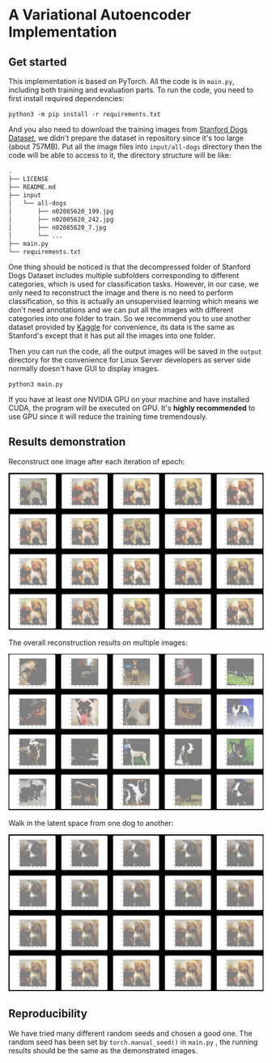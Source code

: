 # A Variational Autoencoder Implementation

## Get started

This implementation is based on PyTorch. All the code is in `main.py`, including both training and evaluation parts. To run the code, you need to first install required dependencies:

```shell
python3 -m pip install -r requirements.txt
```

And you also need to download the training images from [Stanford Dogs Dataset](http://vision.stanford.edu/aditya86/ImageNetDogs/), we didn't prepare the dataset in repository since it's too large (about 757MB). Put all the image files into `input/all-dogs` directory then the code will be able to access to it, the directory structure will be like:

```
.
├── LICENSE
├── README.md
├── input
│   └── all-dogs
│       ├── n02085620_199.jpg
│       ├── n02085620_242.jpg
│       ├── n02085620_7.jpg
│       └── ...
├── main.py
└── requirements.txt
```

One thing should be noticed is that the decompressed folder of Stanford Dogs Dataset includes multiple subfolders corresponding to different categories, which is used for classification tasks. However, in our case, we only need to reconstruct the image and there is no need to perform classification, so this is actually an unsupervised learning which means we don't need annotations and we can put all the images with different categories into one folder to train. So we recommend you to use another dataset provided by [Kaggle](https://www.kaggle.com/competitions/generative-dog-images/data?select=all-dogs.zip) for convenience, its data is the same as Stanford's except that it has put all the images into one folder.

Then you can run the code, all the output images will be saved in the `output` directory for the convenience for Linux Server developers as server side normally doesn't have GUI to display images.

```shell
python3 main.py
```

If you have at least one NVIDIA GPU on your machine and have installed CUDA, the program will be executed on GPU. It's **highly recommended** to use GPU since it will reduce the training time tremendously.

## Results demonstration

Reconstruct one image after each iteration of epoch:

![Epochs](./figures/Epochs.png)

The overall reconstruction results on multiple images:

![Checks](./figures/Checks.png)

Walk in the latent space from one dog to another:

![Walks](./figures/Walks.png)

## Reproducibility

We have tried many different random seeds and chosen a good one. The random seed has been set by `torch.manual_seed()` in `main.py` , the running results should be the same as the demonstrated images.
